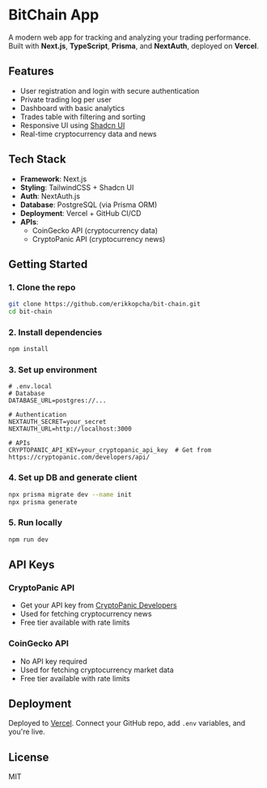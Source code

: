 # BitChain App

A modern web app for tracking and analyzing your trading performance.  
Built with **Next.js**, **TypeScript**, **Prisma**, and **NextAuth**, deployed on **Vercel**.

## Features

- User registration and login with secure authentication
- Private trading log per user
- Dashboard with basic analytics
- Trades table with filtering and sorting
- Responsive UI using [Shadcn UI](https://ui.shadcn.com)
- Real-time cryptocurrency data and news

## Tech Stack

- **Framework**: Next.js
- **Styling**: TailwindCSS + Shadcn UI
- **Auth**: NextAuth.js
- **Database**: PostgreSQL (via Prisma ORM)
- **Deployment**: Vercel + GitHub CI/CD
- **APIs**: 
  - CoinGecko API (cryptocurrency data)
  - CryptoPanic API (cryptocurrency news)

## Getting Started

### 1. Clone the repo

```bash
git clone https://github.com/erikkopcha/bit-chain.git
cd bit-chain
```

### 2. Install dependencies

```bash
npm install
```

### 3. Set up environment

```env
# .env.local
# Database
DATABASE_URL=postgres://...

# Authentication
NEXTAUTH_SECRET=your_secret
NEXTAUTH_URL=http://localhost:3000

# APIs
CRYPTOPANIC_API_KEY=your_cryptopanic_api_key  # Get from https://cryptopanic.com/developers/api/
```

### 4. Set up DB and generate client

```bash
npx prisma migrate dev --name init
npx prisma generate
```

### 5. Run locally

```bash
npm run dev
```

## API Keys

### CryptoPanic API
- Get your API key from [CryptoPanic Developers](https://cryptopanic.com/developers/api/)
- Used for fetching cryptocurrency news
- Free tier available with rate limits

### CoinGecko API
- No API key required
- Used for fetching cryptocurrency market data
- Free tier available with rate limits

## Deployment

Deployed to [Vercel](https://vercel.com). Connect your GitHub repo, add `.env` variables, and you're live.

## License

MIT
